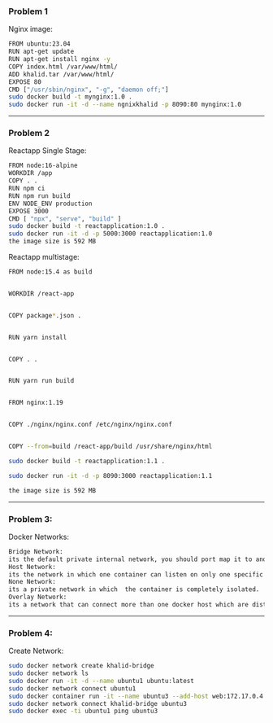 ### Problem 1
Nginx image:
```bash
FROM ubuntu:23.04
RUN apt-get update
RUN apt-get install nginx -y
COPY index.html /var/www/html/
ADD khalid.tar /var/www/html/
EXPOSE 80
CMD ["/usr/sbin/nginx", "-g", "daemon off;"]
sudo docker build -t mynginx:1.0 .
sudo docker run -it -d --name ngnixkhalid -p 8090:80 mynginx:1.0
```
-----------------------
### Problem 2
Reactapp Single Stage:
```bash
FROM node:16-alpine
WORKDIR /app
COPY . .
RUN npm ci
RUN npm run build
ENV NODE_ENV production
EXPOSE 3000
CMD [ "npx", "serve", "build" ]
sudo docker build -t reactapplication:1.0 .
sudo docker run -it -d -p 5000:3000 reactapplication:1.0
the image size is 592 MB
```
Reactapp multistage:
```bash
FROM node:15.4 as build 


WORKDIR /react-app


COPY package*.json .


RUN yarn install


COPY . .


RUN yarn run build


FROM nginx:1.19


COPY ./nginx/nginx.conf /etc/nginx/nginx.conf


COPY --from=build /react-app/build /usr/share/nginx/html

sudo docker build -t reactapplication:1.1 .

sudo docker run -it -d -p 8090:3000 reactapplication:1.1

the image size is 592 MB
```
-----------------------------
### Problem 3:
Docker Networks:
```bash
Bridge Network:
its the default private internal network, you should port map it to another port to be able to start in your browser.
Host Network:
its the network in which one container can listen on only one specific port.
None Network:
its a private network in which  the container is completely isolated.
Overlay Network:
its a network that can connect more than one docker host which are distant with a range of ip addresses.
```
---------------------------------
### Problem 4:
Create Network:
```bash
sudo docker network create khalid-bridge
sudo docker network ls
sudo docker run -it -d --name ubuntu1 ubuntu:latest
sudo docker network connect ubuntu1
sudo docker container run -it --name ubuntu3 --add-host web:172.17.0.4 ubuntu
sudo docker network connect khalid-bridge ubuntu3
sudo docker exec -ti ubuntu1 ping ubuntu3
```
